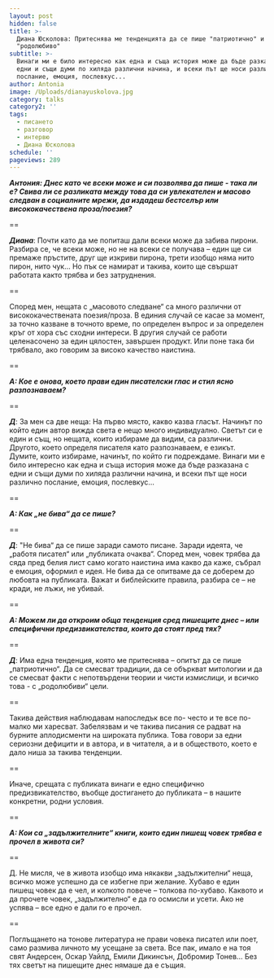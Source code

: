 ```yaml
---
layout: post
hidden: false
title: >-
  Диана Юсколова: Притеснява ме тенденцията да се пише "патриотично" и
  "родолюбиво"
subtitle: >-
  Винаги ми е било интересно как една и съща история може да бъде разказана с
  едни и същи думи по хиляда различни начина, и всеки път ще носи различно
  послание, емоция, послевкус...
author: Antonia
image: /Uploads/dianayuskolova.jpg
category: talks
category2: ''
tags:
  - писането
  - разговор
  - интервю
  - Диана Юсколова
schedule: ''
pageviews: 289
---
```

_**Антония: Днес като че всеки може и си позволява да пише - така ли е?  Свива ли се разликата между това да си увлекателен и масово следван в социалните мрежи, да издадеш бестселър или висококачествена проза/поезия?**_

\==

_**Диана**_: Почти като да ме попиташ дали всеки може да забива пирони. Разбира се, че всеки може, но не на всеки се получава – един ще си премаже пръстите, друг ще изкриви пирона, трети изобщо няма нито пирон, нито чук... Но пък се намират и такива, които ще свършат работата както трябва и без затруднения.

\==

Според мен, нещата с „масовото следване“ са много различни от висококачествената поезия/проза. В единия случай се касае за момент, за точно казване в точното време, по определен въпрос и за определен кръг от хора със сходни интереси. В другия случай се работи целенасочено за един цялостен, завършен продукт. Или поне така би трябвало, ако говорим за високо качество наистина.

\==

_**А: Кое е онова, което прави един писателски глас и стил ясно разпознаваем?**_

\==

_**Д**_: За мен са две неща: На първо място, какво казва гласът. Начинът по който един автор вижда света е нещо много индивидуално. Светът си е един и същ, но нещата, които избираме да видим, са различни. Другото, което определя писателя като разпознаваем, е езикът. Думите, които избираме, начинът, по който ги подреждаме. Винаги ми е било интересно как една и съща история може да бъде разказана с едни и същи думи по хиляда различни начина, и всеки път ще носи различно послание, емоция, послевкус...

\==

_**А: Как „не бива“ да се пише?**_

\==

_**Д**_: "Не бива“ да се пише заради самото писане. Заради идеята, че „работя писател“ или „публиката очаква“. Според мен, човек трябва да сяда пред белия лист само когато наистина има какво да каже, събрал е емоция, оформил е идея. Не бива да се опитваме да се доберем до любовта на публиката. Важат и библейските правила, разбира се – не кради, не лъжи, не убивай.

\==

_**А: Можем ли да откроим обща тенденция сред пишещите днес – или специфични предизвикателства, които да стоят пред тях?**_

\==

_**Д**_: Има една тенденция, която ме притеснява – опитът да се пише  „патриотично“. Да се смесват традиции, да се объркват митологии и да се смесват факти с непотвърдени теории и чисти измислици, и всичко това - с „родолюбиви“ цели. 

\==

Такива действия наблюдавам напоследък все по- често и те все по-малко ми харесват. Забелязвам и че такива писания се радват на бурните аплодисменти на широката публика. Това говори за едни сериозни дефицити и в автора, и в читателя, а и в обществото, което е дало ниша за такива тенденции.

\==

Иначе, срещата с публиката винаги е едно специфично предизвикателство, въобще достигането до публиката – в нашите конкретни, родни условия.

\==

_**А: Кои са „задължителните“ книги, които един пишещ човек трябва е прочел в живота си?**_

\==

Д. Не мисля, че в живота изобщо има някакви „задължителни“ неща, всичко може успешно да се избегне при желание. Хубаво е един пишещ човек да е чел, и колкото повече – толкова по-хубаво. Каквото и да прочете човек, „задължително“ е да го осмисли и усети. Ако не успява – все едно е дали го е прочел. 

\==

Поглъщането на тонове литература не прави човека писател или поет, само размива личното му усещане за света. Все пак, имало е на тоя свят Андерсен, Оскар Уайлд, Емили Дикинсън, Добромир Тонев... Без тях светът на пишещите днес нямаше да е същия.
